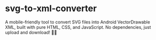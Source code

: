 # svg-to-xml-converter
A mobile-friendly tool to convert SVG files into Android VectorDrawable XML, built with pure HTML, CSS, and JavaScript. No dependencies, just upload and download! 📱✨
